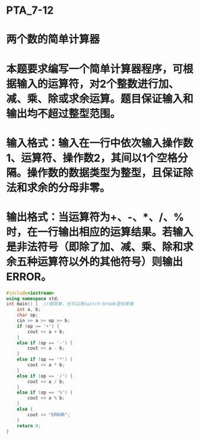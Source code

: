 # PTA_7-12
# 两个数的简单计算器
# 本题要求编写一个简单计算器程序，可根据输入的运算符，对2个整数进行加、减、乘、除或求余运算。题目保证输入和输出均不超过整型范围。

# 输入格式：输入在一行中依次输入操作数1、运算符、操作数2，其间以1个空格分隔。操作数的数据类型为整型，且保证除法和求余的分母非零。

# 输出格式：当运算符为+、-、*、/、%时，在一行输出相应的运算结果。若输入是非法符号（即除了加、减、乘、除和求余五种运算符以外的其他符号）则输出ERROR。
```cpp
#include<iostream>
using namespace std;
int main() {  //很简单，也可以用switch-break语句来做
	int a, b;
	char op;
	cin >> a >> op >> b;
	if (op == '+') {
		cout << a + b;
	}
	else if (op == '-') {
		cout << a - b;
	}
	else if (op == '*') {
		cout << a * b;
	}
	else if (op == '/') {
		cout << a / b;
	}
	else if (op == '%') {
		cout << a % b;
	}
	else {
		cout << "ERROR";
	}
	return 0;
}